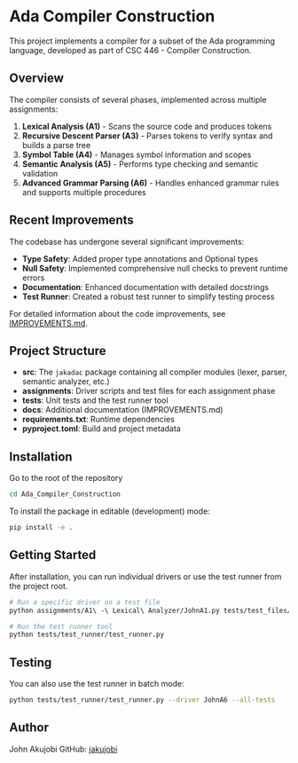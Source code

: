 # Ada Compiler Construction

This project implements a compiler for a subset of the Ada programming language, developed as part of CSC 446 - Compiler Construction.

## Overview

The compiler consists of several phases, implemented across multiple assignments:

1. **Lexical Analysis (A1)** - Scans the source code and produces tokens
2. **Recursive Descent Parser (A3)** - Parses tokens to verify syntax and builds a parse tree
3. **Symbol Table (A4)** - Manages symbol information and scopes
4. **Semantic Analysis (A5)** - Performs type checking and semantic validation
5. **Advanced Grammar Parsing (A6)** - Handles enhanced grammar rules and supports multiple procedures

## Recent Improvements

The codebase has undergone several significant improvements:

- **Type Safety**: Added proper type annotations and Optional types
- **Null Safety**: Implemented comprehensive null checks to prevent runtime errors
- **Documentation**: Enhanced documentation with detailed docstrings
- **Test Runner**: Created a robust test runner to simplify testing process

For detailed information about the code improvements, see [IMPROVEMENTS.md](./IMPROVEMENTS.md).

## Project Structure

- **src**: The `jakadac` package containing all compiler modules (lexer, parser, semantic analyzer, etc.)
- **assignments**: Driver scripts and test files for each assignment phase
- **tests**: Unit tests and the test runner tool
- **docs**: Additional documentation (IMPROVEMENTS.md)
- **requirements.txt**: Runtime dependencies
- **pyproject.toml**: Build and project metadata

## Installation

Go to the root of the repository

```bash
cd Ada_Compiler_Construction
```

To install the package in editable (development) mode:

```bash
pip install -e .
```

## Getting Started

After installation, you can run individual drivers or use the test runner from the project root.

```bash
# Run a specific driver on a test file
python assignments/A1\ -\ Lexical\ Analyzer/JohnA1.py tests/test_files/tf_add.ada

# Run the test runner tool
python tests/test_runner/test_runner.py
```

## Testing

You can also use the test runner in batch mode:

```bash
python tests/test_runner/test_runner.py --driver JohnA6 --all-tests
```

## Author

John Akujobi
GitHub: [jakujobi](https://github.com/jakujobi/Ada_Compiler_Construction)
